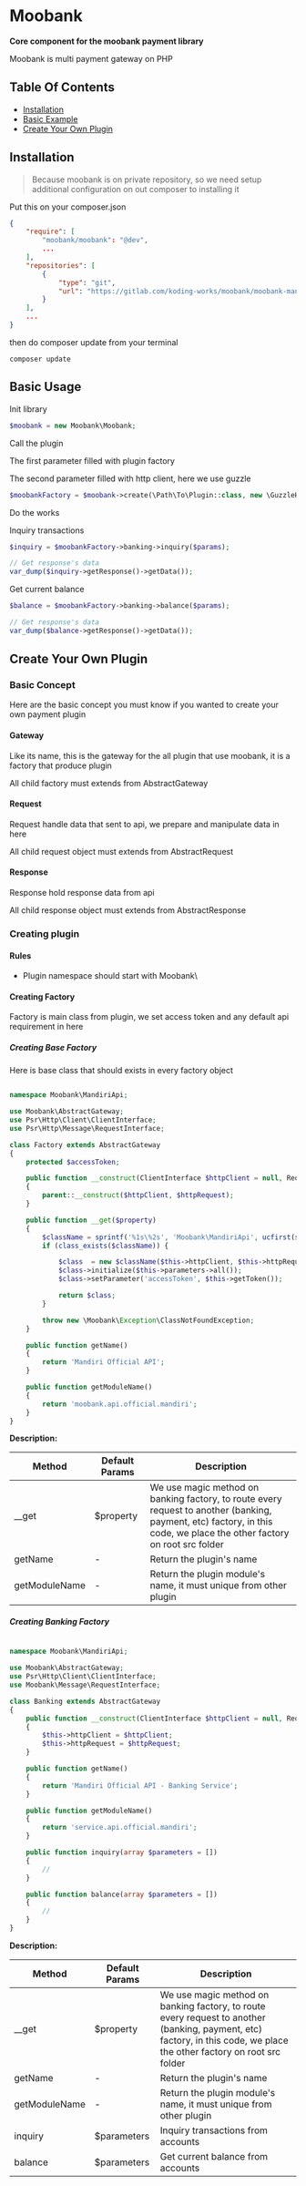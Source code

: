 
# Moobank

**Core component for the moobank payment library**

Moobank is multi payment gateway on PHP

## Table Of Contents
- [Installation](#install)
- [Basic Example](#basic-usage)
- [Create Your Own Plugin](#create-plugin)

## Installation

> Because moobank is on private repository, so we need setup additional configuration on out composer to installing it

Put this on your composer.json
```json
{
    "require": [
        "moobank/moobank": "@dev",
        ...
    ],
    "repositories": [
        {
            "type": "git",
            "url": "https://gitlab.com/koding-works/moobank/moobank-mandiri-official-api.git"
        }
    ],
    ...
}
```

then do composer update from your terminal

```
composer update
```

## Basic Usage

Init library
```php
$moobank = new Moobank\Moobank;
```

Call the plugin

The first parameter filled with plugin factory

The second parameter filled with http client, here we use guzzle
```php
$moobankFactory = $moobank->create(\Path\To\Plugin::class, new \GuzzleHttp\Client);
```

Do the works

Inquiry transactions
```php
$inquiry = $moobankFactory->banking->inquiry($params);

// Get response's data
var_dump($inquiry->getResponse()->getData());
```

Get current balance
```php
$balance = $moobankFactory->banking->balance($params);

// Get response's data
var_dump($balance->getResponse()->getData());
```

## Create Your Own Plugin

### Basic Concept

Here are the basic concept you must know if you wanted to create your own payment plugin

#### Gateway

Like its name, this is the gateway for the all plugin that use moobank, it is a factory that produce plugin

All child factory must extends from AbstractGateway

#### Request

Request handle data that sent to api, we prepare and manipulate data in here

All child request object must extends from AbstractRequest

#### Response

Response hold response data from api

All child response object must extends from AbstractResponse

### Creating plugin

#### Rules

- Plugin namespace should start with Moobank\

#### Creating Factory

Factory is main class from plugin, we set access token and any default api requirement in here

##### Creating Base Factory

Here is base class that should exists in every factory object

```php

namespace Moobank\MandiriApi;

use Moobank\AbstractGateway;
use Psr\Http\Client\ClientInterface;
use Psr\Http\Message\RequestInterface;

class Factory extends AbstractGateway
{
    protected $accessToken;

    public function __construct(ClientInterface $httpClient = null, RequestInterface $httpRequest = null)
    {
        parent::__construct($httpClient, $httpRequest);
    }

    public function __get($property)
    {
        $className = sprintf('%1s\%2s', 'Moobank\MandiriApi', ucfirst(strtolower($property)));
        if (class_exists($className)) {

            $class  = new $className($this->httpClient, $this->httpRequest);
            $class->initialize($this->parameters->all());
            $class->setParameter('accessToken', $this->getToken());

            return $class;
        }

        throw new \Moobank\Exception\ClassNotFoundException;
    }

    public function getName()
    {
        return 'Mandiri Official API';
    }

    public function getModuleName()
    {
        return 'moobank.api.official.mandiri';
    }
}

```

**Description:**

| Method | Default Params | Description |
| - | - | - |
| __get | $property | We use magic method on banking factory, to route every request to another (banking, payment, etc) factory, in this code, we place the other factory on root src folder |
| getName | - | Return the plugin's name  |
| getModuleName | - | Return the plugin module's name, it must unique from other plugin  |

##### Creating Banking Factory

```php

namespace Moobank\MandiriApi;

use Moobank\AbstractGateway;
use Psr\Http\Client\ClientInterface;
use Moobank\Message\RequestInterface;

class Banking extends AbstractGateway
{
    public function __construct(ClientInterface $httpClient = null, RequestInterface $httpRequest = null)
    {
        $this->httpClient = $httpClient;
        $this->httpRequest = $httpRequest;
    }

    public function getName()
    {
        return 'Mandiri Official API - Banking Service';
    }

    public function getModuleName()
    {
        return 'service.api.official.mandiri';
    }

    public function inquiry(array $parameters = [])
    {
        //
    }

    public function balance(array $parameters = [])
    {
        //
    }
}

```

**Description:**

| Method | Default Params | Description |
| - | - | - |
| __get | $property | We use magic method on banking factory, to route every request to another (banking, payment, etc) factory, in this code, we place the other factory on root src folder |
| getName | - | Return the plugin's name  |
| getModuleName | - | Return the plugin module's name, it must unique from other plugin  |
| inquiry | $parameters | Inquiry transactions from accounts |
| balance | $parameters | Get current balance from accounts |